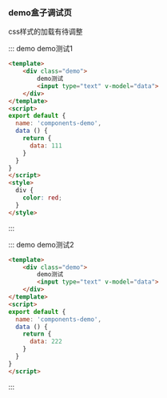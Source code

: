 ### demo盒子调试页
css样式的加载有待调整

::: demo demo测试1
``` html
<template>
    <div class="demo">
        demo测试
        <input type="text" v-model="data">
    </div>
</template>
<script>
export default {
  name: 'components-demo',
  data () {
    return {
      data: 111
    }
  }
}
</script>
<style>
  div {
    color: red;
  }
</style>
```
:::

::: demo demo测试2
``` html
<template>
    <div class="demo">
        demo测试
        <input type="text" v-model="data">
    </div>
</template>
<script>
export default {
  name: 'components-demo',
  data () {
    return {
      data: 222
    }
  }
}
</script>
```
:::
